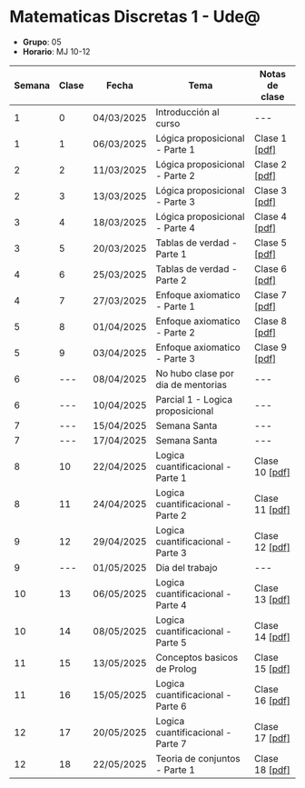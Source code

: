 # Matematicas Discretas 1 - Ude@

* **Grupo**: 05
* **Horario**: MJ 10-12


| Semana | Clase | Fecha        | Tema                               | Notas de clase                            |
|--------|-------|--------------|------------------------------------|-------------------------------------------|
| 1      | 0     | 04/03/2025   | Introducción al curso              | ---                                       |
| 1      | 1     | 06/03/2025   | Lógica proposicional - Parte 1     | Clase 1 [[pdf]](clase1_06-03-2025.pdf)    |
| 2      | 2     | 11/03/2025   | Lógica proposicional - Parte 2     | Clase 2 [[pdf]](clase2_11-03-2025.pdf)    |
| 2      | 3     | 13/03/2025   | Lógica proposicional - Parte 3     | Clase 3 [[pdf]](clase3_13-03-2025.pdf)    |
| 3      | 4     | 18/03/2025   | Lógica proposicional - Parte 4     | Clase 4 [[pdf]](clase4_18-03-2025.pdf)    |
| 3      | 5     | 20/03/2025   | Tablas de verdad - Parte 1         | Clase 5 [[pdf]](clase5_20-03-2025.pdf)    |
| 4      | 6     | 25/03/2025   | Tablas de verdad - Parte 2         | Clase 6 [[pdf]](clase6_25-03-2024.pdf)    |
| 4      | 7     | 27/03/2025   | Enfoque axiomatico - Parte 1       | Clase 7 [[pdf]](clase7_27-03-2025.pdf)    |
| 5      | 8     | 01/04/2025   | Enfoque axiomatico - Parte 2       | Clase 8 [[pdf]](clase8_01-04-2025.pdf)    |
| 5      | 9     | 03/04/2025   | Enfoque axiomatico - Parte 3       | Clase 9 [[pdf]](clase9_03-04-2025.pdf)    |
| 6      | ---   | 08/04/2025   | No hubo clase por dia de mentorias | ---                                       |
| 6      | ---   | 10/04/2025   | Parcial 1 - Logica proposicional   | ---                                       |
| 7      | ---   | 15/04/2025   | Semana Santa                       | ---                                       |
| 7      | ---   | 17/04/2025   | Semana Santa                       | ---                                       |
| 8      | 10    | 22/04/2025   | Logica cuantificacional - Parte 1  | Clase 10 [[pdf]](clase10_22-04-2025.pdf)  |
| 8      | 11    | 24/04/2025   | Logica cuantificacional - Parte 2  | Clase 11 [[pdf]](clase11_24-04-2025.pdf)  |
| 9      | 12    | 29/04/2025   | Logica cuantificacional - Parte 3  | Clase 12 [[pdf]](clase12_29-04-2025.pdf)  |
| 9      | ---   | 01/05/2025   | Dia del trabajo                    | ---                                       |
| 10     | 13    | 06/05/2025   | Logica cuantificacional - Parte 4  | Clase 13 [[pdf]](clase13_06-05-2025.pdf)  |
| 10     | 14    | 08/05/2025   | Logica cuantificacional - Parte 5  | Clase 14 [[pdf]](clase14_08-05-2025.pdf)  |
| 11     | 15    | 13/05/2025   | Conceptos basicos de Prolog        | Clase 15 [[pdf]](clase15_13-05-2025.pdf)  |
| 11     | 16    | 15/05/2025   | Logica cuantificacional - Parte 6  | Clase 16 [[pdf]](clase16_15-05-2025.pdf)  |
| 12     | 17    | 20/05/2025   | Logica cuantificacional - Parte 7  | Clase 17 [[pdf]](clase17_20-05-2025.pdf)  |
| 12     | 18    | 22/05/2025   | Teoria de conjuntos - Parte 1      | Clase 18 [[pdf]](clase18_22-05-2025.pdf)  |

